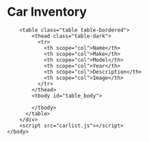 
<head>
<style>
  img{
    width:100px;
    }
</style>
</head>
<body>
        <h1 class="text-center">Car Inventory</h1>
        <div class="container">

        
        <table class="table table-bordered">
            <thead class="table-dark">
              <tr>
                <th scope="col">Name</th>
                <th scope="col">Make</th>
                <th scope="col">Model</th>
                <th scope="col">Year</th>
                <th scope="col">Description</th>
                <th scope="col">Image</th>
              </tr>
            </thead>
            <tbody id="table_body">
              
            </tbody>
          </table>
        </div>
        <script src="carlist.js"></script>
    </body>

